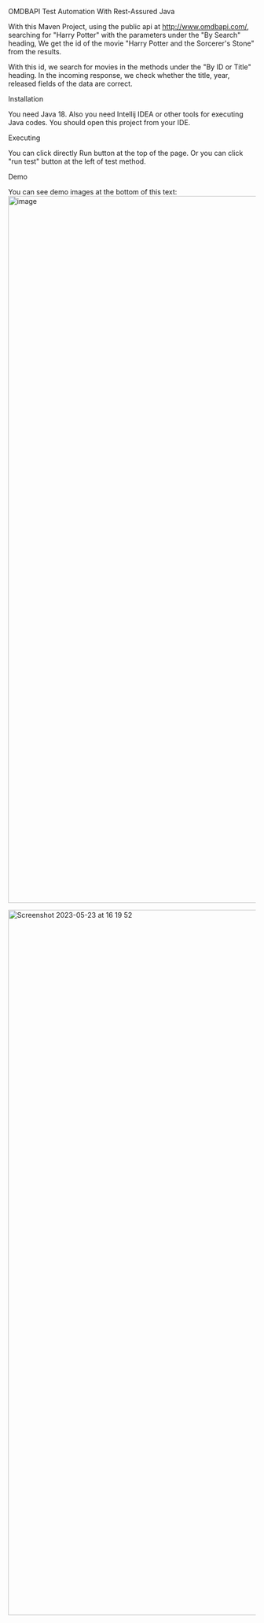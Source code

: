 OMDBAPI Test Automation With Rest-Assured Java

With this Maven Project, using the public api at http://www.omdbapi.com/, searching for "Harry Potter" with the parameters under the "By Search" heading,
We get the id of the movie "Harry Potter and the Sorcerer's Stone" from the results.

With this id, we search for movies in the methods under the "By ID or Title" heading.
In the incoming response, we check whether the title, year, released fields of the data are correct.

Installation

You need Java 18. Also you need Intellij IDEA or other tools for executing Java codes.
You should open this project from your IDE.

Executing

You can click directly Run button at the top of the page. Or you can click "run test" button at the left of test method.

Demo

You can see demo images at the bottom of this text:
<img width="1437" alt="image" src="https://github.com/bilalcoskun/OmdbApi-RestAssuredTestAutomation/assets/43730009/f0225a78-ad9e-4b4c-8843-6b7e9fed483d">

<img width="1434" alt="Screenshot 2023-05-23 at 16 19 52" src="https://github.com/bilalcoskun/OmdbApi-RestAssuredTestAutomation/assets/43730009/d7a34d28-0d0d-4203-994e-4a6cf23ecc56">
